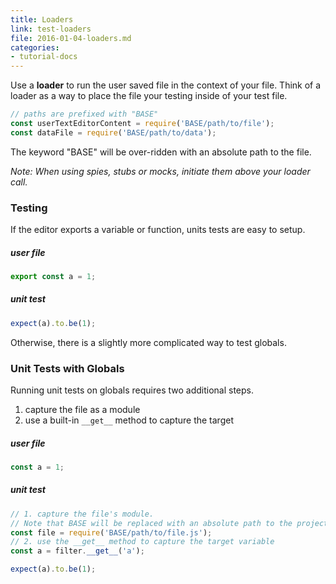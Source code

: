 ```yaml
---
title: Loaders
link: test-loaders
file: 2016-01-04-loaders.md
categories:
- tutorial-docs
---
```


Use a **loader** to run the user saved file in the context of your file. Think of a loader as a way to place the file your testing inside of your test file.

```js
// paths are prefixed with "BASE"
const userTextEditorContent = require('BASE/path/to/file');
const dataFile = require('BASE/path/to/data');
```

The keyword "BASE" will be over-ridden with an absolute path to the file.

*Note: When using spies, stubs or mocks, initiate them above your loader call.*


### Testing

If the editor exports a variable or function, units tests are easy to setup.

##### user file

```js
export const a = 1;
```

##### unit test

```js
expect(a).to.be(1);
```

Otherwise, there is a slightly more complicated way to test globals.

### Unit Tests with Globals

Running unit tests on globals requires two additional steps.

1. capture the file as a module
2. use a built-in `__get__` method to capture the target

##### user file

```js
const a = 1;
```

##### unit test

```js
// 1. capture the file's module.
// Note that BASE will be replaced with an absolute path to the project dir
const file = require('BASE/path/to/file.js');
// 2. use the __get__ method to capture the target variable
const a = filter.__get__('a');

expect(a).to.be(1);
```
